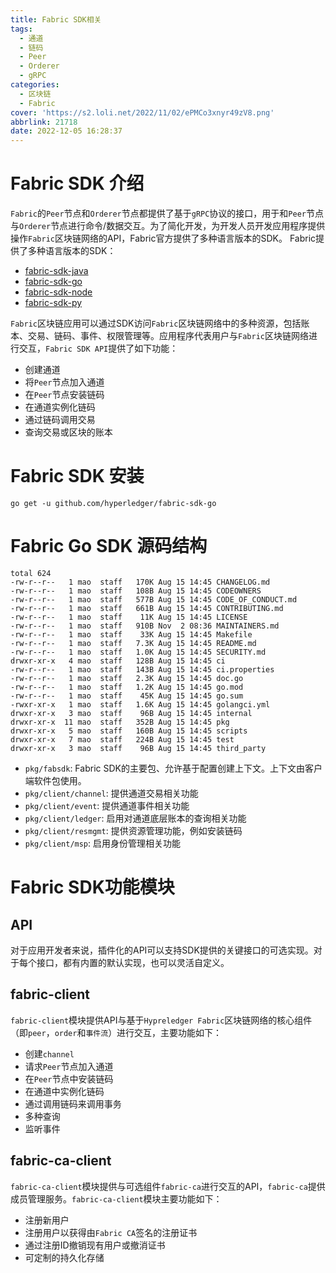 ```yaml
---
title: Fabric SDK相关
tags:
  - 通道
  - 链码
  - Peer
  - Orderer
  - gRPC
categories:
  - 区块链
  - Fabric
cover: 'https://s2.loli.net/2022/11/02/ePMCo3xnyr49zV8.png'
abbrlink: 21718
date: 2022-12-05 16:28:37
---
```


# Fabric SDK 介绍
`Fabric`的`Peer`节点和`Orderer`节点都提供了基于`gRPC`协议的接口，用于和`Peer`节点与`Orderer`节点进行命令/数据交互。为了简化开发，为开发人员开发应用程序提供操作`Fabric`区块链网络的API，Fabric官方提供了多种语言版本的SDK。
Fabric提供了多种语言版本的SDK：
- [fabric-sdk-java](https://github.com/hyperledger/fabric-sdk-java)
- [fabric-sdk-go](https://github.com/hyperledger/fabric-sdk-go)
- [fabric-sdk-node](https://github.com/hyperledger/fabric-sdk-node)
- [fabric-sdk-py](https://github.com/hyperledger/fabric-sdk-py)

`Fabric`区块链应用可以通过SDK访问`Fabric`区块链网络中的多种资源，包括账本、交易、链码、事件、权限管理等。应用程序代表用户与`Fabric`区块链网络进行交互，`Fabric SDK API`提供了如下功能：
- 创建通道
- 将`Peer`节点加入通道
- 在`Peer`节点安装链码
- 在通道实例化链码
- 通过链码调用交易
- 查询交易或区块的账本

# Fabric SDK 安装
```shell
go get -u github.com/hyperledger/fabric-sdk-go
```

# Fabric Go SDK 源码结构
```
total 624
-rw-r--r--   1 mao  staff   170K Aug 15 14:45 CHANGELOG.md
-rw-r--r--   1 mao  staff   108B Aug 15 14:45 CODEOWNERS
-rw-r--r--   1 mao  staff   577B Aug 15 14:45 CODE_OF_CONDUCT.md
-rw-r--r--   1 mao  staff   661B Aug 15 14:45 CONTRIBUTING.md
-rw-r--r--   1 mao  staff    11K Aug 15 14:45 LICENSE
-rw-r--r--   1 mao  staff   910B Nov  2 08:36 MAINTAINERS.md
-rw-r--r--   1 mao  staff    33K Aug 15 14:45 Makefile
-rw-r--r--   1 mao  staff   7.3K Aug 15 14:45 README.md
-rw-r--r--   1 mao  staff   1.0K Aug 15 14:45 SECURITY.md
drwxr-xr-x   4 mao  staff   128B Aug 15 14:45 ci
-rw-r--r--   1 mao  staff   143B Aug 15 14:45 ci.properties
-rw-r--r--   1 mao  staff   2.3K Aug 15 14:45 doc.go
-rw-r--r--   1 mao  staff   1.2K Aug 15 14:45 go.mod
-rw-r--r--   1 mao  staff    45K Aug 15 14:45 go.sum
-rwxr-xr-x   1 mao  staff   1.6K Aug 15 14:45 golangci.yml
drwxr-xr-x   3 mao  staff    96B Aug 15 14:45 internal
drwxr-xr-x  11 mao  staff   352B Aug 15 14:45 pkg
drwxr-xr-x   5 mao  staff   160B Aug 15 14:45 scripts
drwxr-xr-x   7 mao  staff   224B Aug 15 14:45 test
drwxr-xr-x   3 mao  staff    96B Aug 15 14:45 third_party
```

- `pkg/fabsdk`: Fabric SDK的主要包、允许基于配置创建上下文。上下文由客户端软件包使用。
- `pkg/client/channel`: 提供通道交易相关功能
- `pkg/client/event`: 提供通道事件相关功能
- `pkg/client/ledger`: 启用对通道底层账本的查询相关功能
- `pkg/client/resmgmt`: 提供资源管理功能，例如安装链码
- `pkg/client/msp`: 启用身份管理相关功能

# Fabric SDK功能模块
## API
对于应用开发者来说，插件化的API可以支持SDK提供的关键接口的可选实现。对于每个接口，都有内置的默认实现，也可以灵活自定义。

## fabric-client
`fabric-client`模块提供API与基于`Hypreledger Fabric`区块链网络的核心组件（即`peer`，`order`和`事件流`）进行交互，主要功能如下：
- 创建`channel`
- 请求`Peer`节点加入通道
- 在`Peer`节点中安装链码
- 在通道中实例化链码
- 通过调用链码来调用事务
- 多种查询
- 监听事件

## fabric-ca-client
`fabric-ca-client`模块提供与可选组件`fabric-ca`进行交互的API，`fabric-ca`提供成员管理服务。`fabric-ca-client`模块主要功能如下：
- 注册新用户
- 注册用户以获得由`Fabric CA`签名的注册证书
- 通过注册ID撤销现有用户或撤消证书
- 可定制的持久化存储
